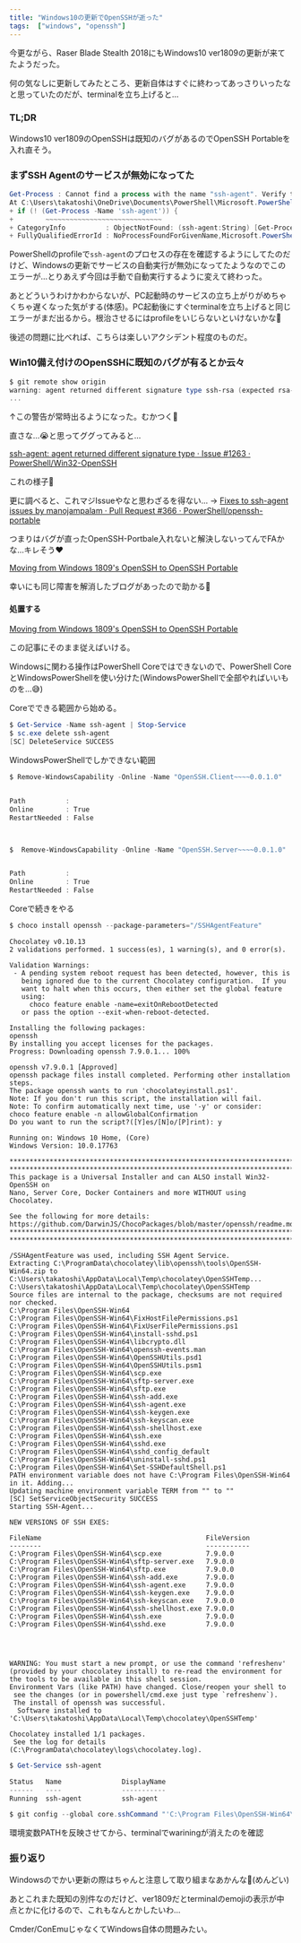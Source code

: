 ```yaml
---
title: "Windows10の更新でOpenSSHが逝った"
tags:  ["windows", "openssh"]
---
```


今更ながら、Raser Blade Stealth 2018にもWindows10 ver1809の更新が来てたようだった。

何の気なしに更新してみたところ、更新自体はすぐに終わってあっさりいったなと思っていたのだが、terminalを立ち上げると...

### TL;DR

Windows10 ver1809のOpenSSHは既知のバグがあるのでOpenSSH Portableを入れ直そう。

### まずSSH Agentのサービスが無効になってた

```powershell
Get-Process : Cannot find a process with the name "ssh-agent". Verify the process name and call the cmdlet again.
At C:\Users\takatoshi\OneDrive\Documents\PowerShell\Microsoft.PowerShell_profile.ps1:40 char:8
+ if (! (Get-Process -Name 'ssh-agent')) {
+        ~~~~~~~~~~~~~~~~~~~~~~~~~~~~~
+ CategoryInfo          : ObjectNotFound: (ssh-agent:String) [Get-Process], ProcessCommandException
+ FullyQualifiedErrorId : NoProcessFoundForGivenName,Microsoft.PowerShell.Commands.GetProcessCommand
```

PowerShellのprofileで`ssh-agent`のプロセスの存在を確認するようにしてたのだけど、Windowsの更新でサービスの自動実行が無効になってたようなのでこのエラーが...とりあえず今回は手動で自動実行するように変えて終わった。

あとどういうわけかわからないが、PC起動時のサービスの立ち上がりがめちゃくちゃ遅くなった気がする(体感)。PC起動後にすぐterminalを立ち上げると同じエラーがまだ出るから。根治させるにはprofileをいじらないといけないかな🤔

後述の問題に比べれば、こちらは楽しいアクシデント程度のものだ。

### Win10備え付けのOpenSSHに既知のバグが有るとか云々

```powershell
$ git remote show origin
warning: agent returned different signature type ssh-rsa (expected rsa-sha2-512)
...
```

↑この警告が常時出るようになった。むかつく💢

直さな...😭と思ってググってみると...

[ssh-agent: agent returned different signature type · Issue #1263 · PowerShell/Win32-OpenSSH](https://github.com/PowerShell/Win32-OpenSSH/issues/1263)

これの様子🤔

更に調べると、これマジIssueやなと思わざるを得ない... -> [Fixes to ssh-agent issues by manojampalam · Pull Request #366 · PowerShell/openssh-portable](https://github.com/PowerShell/openssh-portable/pull/366)

つまりはバグが直ったOpenSSH-Portbale入れないと解決しないってんでFAかな...キレそう❤

[Moving from Windows 1809's OpenSSH to OpenSSH Portable](https://blog.frankfu.com.au/2019/03/21/moving-from-windows-1809s-openssh-to-openssh-portable/)

幸いにも同じ障害を解消したブログがあったので助かる🙏

#### 処置する

[Moving from Windows 1809's OpenSSH to OpenSSH Portable](https://blog.frankfu.com.au/2019/03/21/moving-from-windows-1809s-openssh-to-openssh-portable/)

この記事にそのまま従えばいける。

Windowsに関わる操作はPowerShell Coreではできないので、PowerShell CoreとWindowsPowerShellを使い分けた(WindowsPowerShellで全部やればいいものを...😅)

Coreでできる範囲から始める。

```powershell
$ Get-Service -Name ssh-agent | Stop-Service
$ sc.exe delete ssh-agent
[SC] DeleteService SUCCESS
```

WindowsPowerShellでしかできない範囲

```powershell
$ Remove-WindowsCapability -Online -Name "OpenSSH.Client~~~~0.0.1.0"


Path          :
Online        : True
RestartNeeded : False



$  Remove-WindowsCapability -Online -Name "OpenSSH.Server~~~~0.0.1.0"


Path          :
Online        : True
RestartNeeded : False
```

Coreで続きをやる

```powershell
$ choco install openssh --package-parameters="/SSHAgentFeature"
```

```
Chocolatey v0.10.13
2 validations performed. 1 success(es), 1 warning(s), and 0 error(s).

Validation Warnings:
 - A pending system reboot request has been detected, however, this is
   being ignored due to the current Chocolatey configuration.  If you
   want to halt when this occurs, then either set the global feature
   using:
     choco feature enable -name=exitOnRebootDetected
   or pass the option --exit-when-reboot-detected.

Installing the following packages:
openssh
By installing you accept licenses for the packages.
Progress: Downloading openssh 7.9.0.1... 100%

openssh v7.9.0.1 [Approved]
openssh package files install completed. Performing other installation steps.
The package openssh wants to run 'chocolateyinstall.ps1'.
Note: If you don't run this script, the installation will fail.
Note: To confirm automatically next time, use '-y' or consider:
choco feature enable -n allowGlobalConfirmation
Do you want to run the script?([Y]es/[N]o/[P]rint): y

Running on: Windows 10 Home, (Core)
Windows Version: 10.0.17763

************************************************************************************
************************************************************************************
This package is a Universal Installer and can ALSO install Win32-OpenSSH on
Nano, Server Core, Docker Containers and more WITHOUT using Chocolatey.

See the following for more details:
https://github.com/DarwinJS/ChocoPackages/blob/master/openssh/readme.md
************************************************************************************
************************************************************************************

/SSHAgentFeature was used, including SSH Agent Service.
Extracting C:\ProgramData\chocolatey\lib\openssh\tools\OpenSSH-Win64.zip to C:\Users\takatoshi\AppData\Local\Temp\chocolatey\OpenSSHTemp...
C:\Users\takatoshi\AppData\Local\Temp\chocolatey\OpenSSHTemp
Source files are internal to the package, checksums are not required nor checked.
C:\Program Files\OpenSSH-Win64
C:\Program Files\OpenSSH-Win64\FixHostFilePermissions.ps1
C:\Program Files\OpenSSH-Win64\FixUserFilePermissions.ps1
C:\Program Files\OpenSSH-Win64\install-sshd.ps1
C:\Program Files\OpenSSH-Win64\libcrypto.dll
C:\Program Files\OpenSSH-Win64\openssh-events.man
C:\Program Files\OpenSSH-Win64\OpenSSHUtils.psd1
C:\Program Files\OpenSSH-Win64\OpenSSHUtils.psm1
C:\Program Files\OpenSSH-Win64\scp.exe
C:\Program Files\OpenSSH-Win64\sftp-server.exe
C:\Program Files\OpenSSH-Win64\sftp.exe
C:\Program Files\OpenSSH-Win64\ssh-add.exe
C:\Program Files\OpenSSH-Win64\ssh-agent.exe
C:\Program Files\OpenSSH-Win64\ssh-keygen.exe
C:\Program Files\OpenSSH-Win64\ssh-keyscan.exe
C:\Program Files\OpenSSH-Win64\ssh-shellhost.exe
C:\Program Files\OpenSSH-Win64\ssh.exe
C:\Program Files\OpenSSH-Win64\sshd.exe
C:\Program Files\OpenSSH-Win64\sshd_config_default
C:\Program Files\OpenSSH-Win64\uninstall-sshd.ps1
C:\Program Files\OpenSSH-Win64\Set-SSHDefaultShell.ps1
PATH environment variable does not have C:\Program Files\OpenSSH-Win64 in it. Adding...
Updating machine environment variable TERM from "" to ""
[SC] SetServiceObjectSecurity SUCCESS
Starting SSH-Agent...

NEW VERSIONS OF SSH EXES:

FileName                                         FileVersion
--------                                         -----------
C:\Program Files\OpenSSH-Win64\scp.exe           7.9.0.0
C:\Program Files\OpenSSH-Win64\sftp-server.exe   7.9.0.0
C:\Program Files\OpenSSH-Win64\sftp.exe          7.9.0.0
C:\Program Files\OpenSSH-Win64\ssh-add.exe       7.9.0.0
C:\Program Files\OpenSSH-Win64\ssh-agent.exe     7.9.0.0
C:\Program Files\OpenSSH-Win64\ssh-keygen.exe    7.9.0.0
C:\Program Files\OpenSSH-Win64\ssh-keyscan.exe   7.9.0.0
C:\Program Files\OpenSSH-Win64\ssh-shellhost.exe 7.9.0.0
C:\Program Files\OpenSSH-Win64\ssh.exe           7.9.0.0
C:\Program Files\OpenSSH-Win64\sshd.exe          7.9.0.0




WARNING: You must start a new prompt, or use the command 'refreshenv' (provided by your chocolatey install) to re-read the environment for the tools to be available in this shell session.
Environment Vars (like PATH) have changed. Close/reopen your shell to
 see the changes (or in powershell/cmd.exe just type `refreshenv`).
 The install of openssh was successful.
  Software installed to 'C:\Users\takatoshi\AppData\Local\Temp\chocolatey\OpenSSHTemp'

Chocolatey installed 1/1 packages.
 See the log for details (C:\ProgramData\chocolatey\logs\chocolatey.log).
```

```powershell
$ Get-Service ssh-agent

Status   Name               DisplayName
------   ----               -----------
Running  ssh-agent          ssh-agent
```

```powershell
$ git config --global core.sshCommand "'C:\Program Files\OpenSSH-Win64\ssh.exe'"
```

環境変数PATHを反映させてから、terminalでwariningが消えたのを確認

### 振り返り

Windowsのでかい更新の際はちゃんと注意して取り組まなあかんな🤔(めんどい)

あとこれまた既知の別件なのだけど、ver1809だとterminalのemojiの表示が中点とかに化けるので、これもなんとかしたいわ...

Cmder/ConEmuじゃなくてWindows自体の問題みたい。
